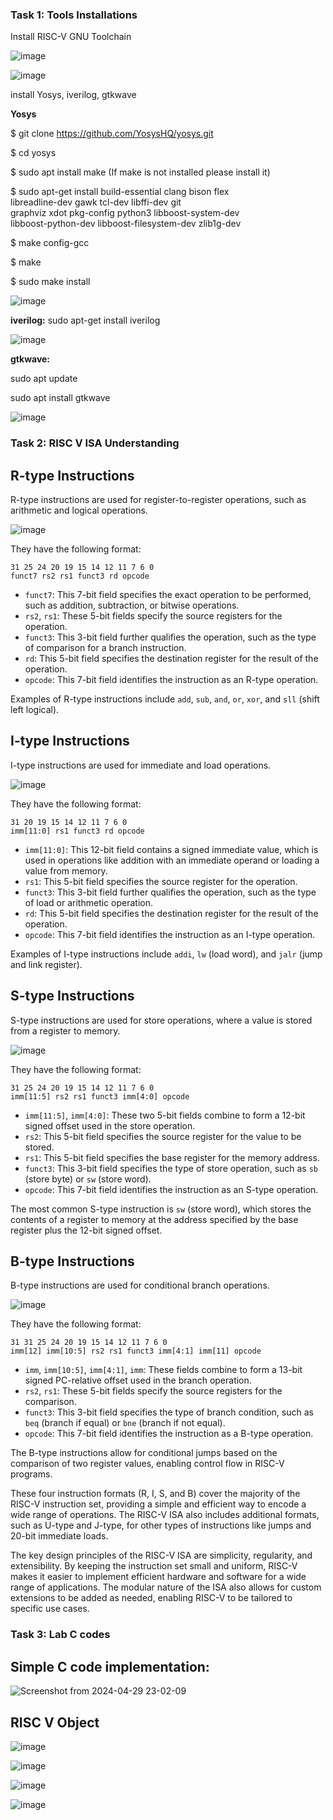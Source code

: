 ### Task 1: Tools Installations

Install RISC-V GNU Toolchain 

![image](https://github.com/armarshamas/VSDSQUADRON_Mini/assets/73387351/23158c82-c463-440f-9260-cc34f4fb5b1c)

![image](https://github.com/armarshamas/VSDSQUADRON_Mini/assets/73387351/90f3978e-38ff-4dec-984f-3086b0e3914c)


install Yosys, iverilog, gtkwave

**Yosys**

$ git clone https://github.com/YosysHQ/yosys.git

$ cd yosys

$ sudo apt install make (If make is not installed please install it) 

$ sudo apt-get install build-essential clang bison flex \
    libreadline-dev gawk tcl-dev libffi-dev git \
    graphviz xdot pkg-config python3 libboost-system-dev \
    libboost-python-dev libboost-filesystem-dev zlib1g-dev

$ make config-gcc

$ make 

$ sudo make install

![image](https://github.com/armarshamas/VSDSQUADRON_Mini/assets/73387351/a4c6dc0a-1e3b-41c0-b4f1-69a30904f848)

**iverilog:**
sudo apt-get install iverilog

![image](https://github.com/armarshamas/VSDSQUADRON_Mini/assets/73387351/0bc2b5bd-a124-4416-bd97-86a692300c78)

**gtkwave:**

sudo apt update

sudo apt install gtkwave

![image](https://github.com/armarshamas/VSDSQUADRON_Mini/assets/73387351/8deb50fc-2602-47cd-a561-23c87864102f)

### Task 2: RISC V ISA Understanding

## R-type Instructions
R-type instructions are used for register-to-register operations, such as arithmetic and logical  operations. 

![image](https://github.com/armarshamas/VSDSQUADRON_Mini/assets/73387351/48140c5b-fd00-4463-b43e-c48eb1b517ba)

They have the following format:

```
31 25 24 20 19 15 14 12 11 7 6 0
funct7 rs2 rs1 funct3 rd opcode
```

- `funct7`: This 7-bit field specifies the exact operation to be performed, such as addition, subtraction, or bitwise operations.
- `rs2`, `rs1`: These 5-bit fields specify the source registers for the operation.
- `funct3`: This 3-bit field further qualifies the operation, such as the type of comparison for a branch instruction.
- `rd`: This 5-bit field specifies the destination register for the result of the operation.
- `opcode`: This 7-bit field identifies the instruction as an R-type operation.

Examples of R-type instructions include `add`, `sub`, `and`, `or`, `xor`, and `sll` (shift left logical).

## I-type Instructions
I-type instructions are used for immediate and load operations. 

![image](https://github.com/armarshamas/VSDSQUADRON_Mini/assets/73387351/8fce06bb-89b4-4510-99ca-9272032e77a3)


 They have the following format:

```
31 20 19 15 14 12 11 7 6 0
imm[11:0] rs1 funct3 rd opcode
```

- `imm[11:0]`: This 12-bit field contains a signed immediate value, which is used in operations like addition with an immediate operand or loading a value from memory.
- `rs1`: This 5-bit field specifies the source register for the operation.
- `funct3`: This 3-bit field further qualifies the operation, such as the type of load or arithmetic operation.
- `rd`: This 5-bit field specifies the destination register for the result of the operation.
- `opcode`: This 7-bit field identifies the instruction as an I-type operation.

Examples of I-type instructions include `addi`, `lw` (load word), and `jalr` (jump and link register).

## S-type Instructions
S-type instructions are used for store operations, where a value is stored from a register to memory. 

![image](https://github.com/armarshamas/VSDSQUADRON_Mini/assets/73387351/aab84bf9-5c1d-42af-a7dd-86338c6362d0)


 They have the following format:

```
31 25 24 20 19 15 14 12 11 7 6 0
imm[11:5] rs2 rs1 funct3 imm[4:0] opcode
```

- `imm[11:5]`, `imm[4:0]`: These two 5-bit fields combine to form a 12-bit signed offset used in the store operation.
- `rs2`: This 5-bit field specifies the source register for the value to be stored.
- `rs1`: This 5-bit field specifies the base register for the memory address.
- `funct3`: This 3-bit field specifies the type of store operation, such as `sb` (store byte) or `sw` (store word).
- `opcode`: This 7-bit field identifies the instruction as an S-type operation.

The most common S-type instruction is `sw` (store word), which stores the contents of a register to memory at the address specified by the base register plus the 12-bit signed offset.

## B-type Instructions
B-type instructions are used for conditional branch operations. 

![image](https://github.com/armarshamas/VSDSQUADRON_Mini/assets/73387351/b2de36ab-b068-4354-a65f-cd8c5c0e5fcd)

 
They have the following format:

```
31 31 25 24 20 19 15 14 12 11 7 6 0
imm[12] imm[10:5] rs2 rs1 funct3 imm[4:1] imm[11] opcode
```

- `imm`, `imm[10:5]`, `imm[4:1]`, `imm`: These fields combine to form a 13-bit signed PC-relative offset used in the branch operation.
- `rs2`, `rs1`: These 5-bit fields specify the source registers for the comparison.
- `funct3`: This 3-bit field specifies the type of branch condition, such as `beq` (branch if equal) or `bne` (branch if not equal).
- `opcode`: This 7-bit field identifies the instruction as a B-type operation.

The B-type instructions allow for conditional jumps based on the comparison of two register values, enabling control flow in RISC-V programs.

These four instruction formats (R, I, S, and B) cover the majority of the RISC-V instruction set, providing a simple and efficient way to encode a wide range of operations. The RISC-V ISA also includes additional formats, such as U-type and J-type, for other types of instructions like jumps and 20-bit immediate loads.

The key design principles of the RISC-V ISA are simplicity, regularity, and extensibility. By keeping the instruction set small and uniform, RISC-V makes it easier to implement efficient hardware and software for a wide range of applications. The modular nature of the ISA also allows for custom extensions to be added as needed, enabling RISC-V to be tailored to specific use cases.

### Task 3: Lab C codes

## Simple C code implementation:

![Screenshot from 2024-04-29 23-02-09](https://github.com/armarshamas/VSDSQUADRON_Mini/assets/73387351/e86e8598-6778-42d7-b7f5-b7a30e0ea8c5)

## RISC V Object

![image](https://github.com/armarshamas/VSDSQUADRON_Mini/assets/73387351/5fb8df39-fe65-4408-8606-f6c6094370c2)

![image](https://github.com/armarshamas/VSDSQUADRON_Mini/assets/73387351/c0bd8d16-c119-4a04-bb5b-cb84dbec5159)

![image](https://github.com/armarshamas/VSDSQUADRON_Mini/assets/73387351/3b4d7ebc-8dac-46e6-8b25-16287fca83df)

![image](https://github.com/armarshamas/VSDSQUADRON_Mini/assets/73387351/7959f975-b493-4a8f-9f73-4284bf9f640f)
